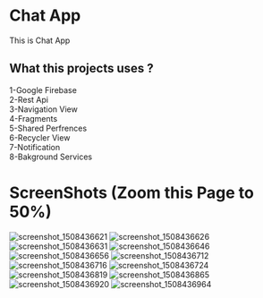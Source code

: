 # Chat App
This is Chat App 

## What this projects uses ?

1-Google Firebase<br />
2-Rest Api<br />
3-Navigation View<br />
4-Fragments<br />
5-Shared Perfrences<br />
6-Recycler View<br />
7-Notification<br />
8-Bakground Services<br />

# ScreenShots (Zoom this Page to 50%)

![screenshot_1508436621](https://user-images.githubusercontent.com/31056603/31788200-8133f8c8-b527-11e7-992a-f5fe0f02c7e8.png)
![screenshot_1508436626](https://user-images.githubusercontent.com/31056603/31788241-9bcb585c-b527-11e7-95cc-1b6bab7965c5.png)
![screenshot_1508436631](https://user-images.githubusercontent.com/31056603/31788268-ab9c9160-b527-11e7-8049-c453b398afff.png)
![screenshot_1508436646](https://user-images.githubusercontent.com/31056603/31788283-bbb1e438-b527-11e7-8d61-ae7949f31b74.png)
![screenshot_1508436656](https://user-images.githubusercontent.com/31056603/31788310-cc9bc46c-b527-11e7-9268-0779a0452ba3.png)
![screenshot_1508436712](https://user-images.githubusercontent.com/31056603/31788333-daca418a-b527-11e7-8e87-3de7adedb0cd.png)
![screenshot_1508436716](https://user-images.githubusercontent.com/31056603/31788334-dafe5ca4-b527-11e7-84bc-b964da4fabdc.png)
![screenshot_1508436724](https://user-images.githubusercontent.com/31056603/31788335-db30033a-b527-11e7-9d6e-abf8aade0c38.png)
![screenshot_1508436819](https://user-images.githubusercontent.com/31056603/31788338-db62ab6e-b527-11e7-896e-88b7a9953637.png)
![screenshot_1508436865](https://user-images.githubusercontent.com/31056603/31788339-db9782f8-b527-11e7-9399-e2d202c2b14d.png)
![screenshot_1508436920](https://user-images.githubusercontent.com/31056603/31788340-dbec8ba4-b527-11e7-99a0-741075c8adc2.png)
![screenshot_1508436964](https://user-images.githubusercontent.com/31056603/31788343-dc94d200-b527-11e7-805d-72e4e6714599.png)














